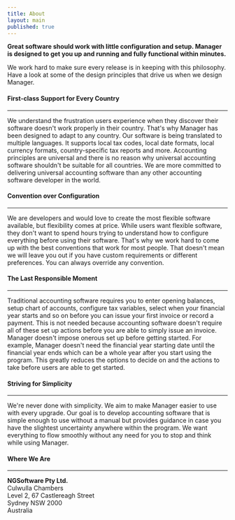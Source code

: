 ```yaml
---
title: About
layout: main
published: true
---
```

**Great software should work with little configuration and setup. Manager is designed to get you up and running and fully functional within minutes.**

We work hard to make sure every release is in keeping with this philosophy. Have a look at some of the design principles that drive us when we design Manager.

#### First-class Support for Every Country
---
We understand the frustration users experience when they discover their software doesn't work properly in their country. That's why Manager has been designed to adapt to any country. Our software is being translated to multiple languages. It supports local tax codes, local date formats, local currency formats, country-specific tax reports and more. Accounting principles are universal and there is no reason why universal accounting software shouldn't be suitable for all countries. We are more committed to delivering universal accounting software than any other accounting software developer in the world.

#### Convention over Configuration
---
We are developers and would love to create the most flexible software available, but flexibility comes at price. While users want flexible software, they don't want to spend hours trying to understand how to configure everything before using their software. That's why we work hard to come up with the best conventions that work for most people. That doesn't mean we will leave you out if you have custom requirements or different preferences. You can always override any convention.

#### The Last Responsible Moment
---
Traditional accounting software requires you to enter opening balances, setup chart of accounts, configure tax variables, select when your financial year starts and so on before you can issue your first invoice or record a payment. This is not needed because accounting software doesn't require all of these set up actions before you are able to simply issue an invoice. Manager doesn't impose onerous set up before getting started. For example, Manager doesn't need the financial year starting date until the financial year ends which can be a whole year after you start using the program. This greatly reduces the options to decide on and the actions to take before users are able to get started.

#### Striving for Simplicity
---
We're never done with simplicity. We aim to make Manager easier to use with every upgrade. Our goal is to develop accounting software that is simple enough to use without a manual but provides guidance in case you have the slightest uncertainty anywhere within the program. We want everything to flow smoothly without any need for you to stop and think while using Manager.

#### Where We Are
---
**NGSoftware Pty Ltd.**<br />
Culwulla Chambers<br />
Level 2, 67 Castlereagh Street<br />
Sydney NSW 2000<br />
Australia
